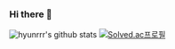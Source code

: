 ### Hi there 👋

<!--
**hyunrrr/hyunrrr** is a ✨ _special_ ✨ repository because its `README.md` (this file) appears on your GitHub profile.

Here are some ideas to get you started:

- 🔭 I’m currently working on ...
- 🌱 I’m currently learning ...
- 👯 I’m looking to collaborate on ...
- 🤔 I’m looking for help with ...
- 💬 Ask me about ...
- 📫 How to reach me: ...
- 😄 Pronouns: ...
- ⚡ Fun fact: ...
-->
![hyunrrr's github stats](https://github-readme-stats.vercel.app/api?username=hyunrrr&show_icons=true)
[![Solved.ac프로필](http://mazassumnida.wtf/api/v2/generate_badge?boj=arrrrrrrrr)](https://solved.ac/arrrrrrrrr)
